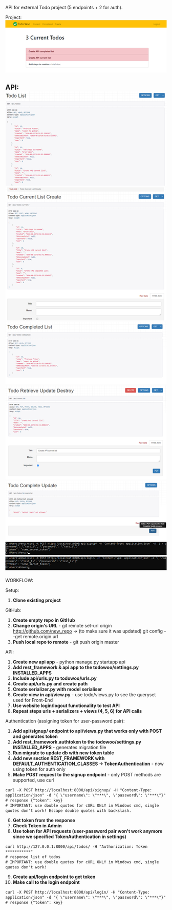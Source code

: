 API for external Todo project (5 endpoints + 2 for auth).

Project:
![project](readme_img/todo_project.png)

API:
![todo](readme_img/todo_list.png)
![todo_current](readme_img/todo_current.png)
![todo_completed](readme_img/todo_completed.png)
![todo_id](readme_img/todo_id.png)
![todo_id_complete](readme_img/todo_id_complete.png)
![signup](readme_img/signup.png)
![login](readme_img/login.png)
---

WORKFLOW:

Setup:
1. **Clone existing project**

GitHub:
1. **Create empty repo in GitHub**
2. **Change origin's URL** - git remote set-url origin http://github.com/new_repo -> (to make sure it was updated) git config --get remote.origin.url 
3. **Push local repo to remote** - git push origin master

API:
1. **Create new api app** - python manage.py startapp api
2. **Add rest_framework & api app to the todowoo/settings.py INSTALLED_APPS**
3. **Include api/urls.py to todowoo/urls.py**
4. **Create api/urls.py and create path**
5. **Create serializer.py with model serialiser**
6. **Create view in api/view.py** - use todo/views.py to see the queryset used for Front-End
7. **Use website login/logout functionality to test API**
8. **Repeat steps urls + serializers + views (4, 5, 6) for API calls** 

Authentication (assigning token for user-password pair):
1. **Add api/signup/ endpoint to api/views.py that works only with POST and generates token**
2. **Add rest_framework.authtoken to the todowoo/settings.py INSTALLED_APPS** - generates migration file
3. **Run migrate to update db with new token table**
4. **Add new section REST_FRAMEWORK with DEFAULT_AUTHENTICATION_CLASSES -> TokenAuthentication** - now using token for auth only
5. **Make POST request to the signup endpoint** - only POST methods are supported, use curl
```
curl -X POST http://localhost:8000/api/signup/ -H "Content-Type: application/json" -d "{ \"username\": \"***\", \"password\": \"***\"}" 
# response {"token": key}
# IMPORTANT: use double quotes for cURL ONLY in Windows cmd, single quotes don't work! Escape double quotes with backslash.
```
6. **Get token from the response**
7. **Check Token in Admin**
8. **Use token for API requests (user-password pair won't work anymore since we specified TokenAuthentication in settings)**
```
curl http://127.0.0.1:8000/api/todos/ -H "Authorization: Token ***********"
# response list of todos
# IMPORTANT: use double quotes for cURL ONLY in Windows cmd, single quotes don't work!
```
9. **Create api/login endpoint to get token**
10. **Make call to the login endpoint**
```
curl -X POST http://localhost:8000/api/login/ -H "Content-Type: application/json" -d "{ \"username\": \"***\", \"password\": \"***\"}"
# response {"token": key}
```
